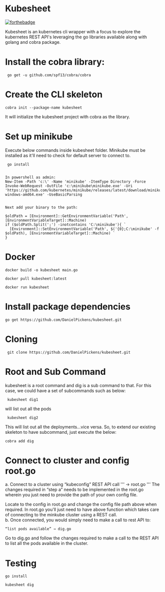 # Kubesheet
[![forthebadge](https://forthebadge.com/images/badges/made-with-go.svg)](https://forthebadge.com)



Kubesheet is an kubernetes cli wrapper with a focus to explore the kubernetes REST API's leveraging the go libraries available along with golang and cobra package.

# Install  the cobra library:
```
 go get -u github.com/spf13/cobra/cobra
 ```
# Create the CLI skeleton 

```
cobra init --package-name kubesheet
```

It will initialize the kubesheet project with cobra as the library. 


# Set up minikube

 Execute below commands inside kubesheet folder. Minikube must be installed as it'll need to check for default server to connect to.
```
 go install
```

```

In powershell as admin:
New-Item -Path 'c:\' -Name 'minikube' -ItemType Directory -Force
Invoke-WebRequest -OutFile 'c:\minikube\minikube.exe' -Uri 'https://github.com/kubernetes/minikube/releases/latest/download/minikube-windows-amd64.exe' -UseBasicParsing


Next add your binary to the path:

$oldPath = [Environment]::GetEnvironmentVariable('Path', [EnvironmentVariableTarget]::Machine)
if ($oldPath.Split(';') -inotcontains 'C:\minikube'){ `
  [Environment]::SetEnvironmentVariable('Path', $('{0};C:\minikube' -f $oldPath), [EnvironmentVariableTarget]::Machine) `
}
```

# Docker

```
docker build -o kubesheet main.go 
```

```
docker pull kubesheet:latest
```
```
docker run kubesheet
```

# Install package dependencies
```
go get https://github.com/DanielPickens/kubesheet.git
```

# Cloning
```
 git clone https://github.com/DanielPickens/kubesheet.git 
 ```
 
# Root and Sub Command
kubesheet is a root command and dig is a sub command to that.
For this case, we could have a set of subcommands such as below:
```
 kubesheet dig1
 ```
will list out all the pods
```
 kubesheet dig2
 ```
This will list out all the deployments…vice versa.
So, to extend our existing skeleton to have subcommand, just execute the below:
```
cobra add dig
```

# Connect to cluster and config root.go

a. Connect to a cluster using “kubeconfig” REST API call
'''
 → root.go
'''
The changes required in “step a” needs to be implemented in the root.go wherein you just need to provide the path of your own config file.

Locate to the config in root.go and change the config file path above when required.
In root.go you'll just need to have above function which takes care of connecting to the minkube cluster using a REST call.  
b. Once connected, you would simply need to make a call to rest API to:
```
“list pods available” → dig.go
```
Go to dig.go and follow the changes required to make a call to the REST API to list all the pods available in the cluster.

# Testing
```
go install
```
```
kubesheet dig
```
